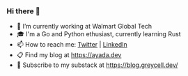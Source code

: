 ### Hi there 👋

- 🔭 I’m currently working at Walmart Global Tech
- 🎓 I'm a Go and Python ethusiast, currently learning Rust
- 📫 How to reach me: [Twitter](https://twitter.com/abvarun) | [LinkedIn](https://www.linkedin.com/in/abvarun226/)
- 📋 Find my blog at https://ayada.dev
- 📖 Subscribe to my substack at https://blog.greycell.dev/

<!---
<p align="left"> <img src="https://github-readme-stats.vercel.app/api?username=abvarun226&show_icons=true&theme=dark&rank_icon=percentile" alt="Bharghava Varun Ayada's Stats" />

![Profile Views](https://profile-counter.glitch.me/abvarun226/count.svg)
-->
